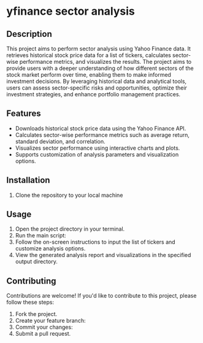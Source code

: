 # yfinance sector analysis

## Description
This project aims to perform sector analysis using Yahoo Finance data. It retrieves historical stock price data for a list of tickers, calculates sector-wise performance metrics, and visualizes the results.
The project aims to provide users with a deeper understanding of how different sectors of the stock market perform over time, enabling them to make informed investment decisions. By leveraging historical data and analytical tools, users can assess sector-specific risks and opportunities, optimize their investment strategies, and enhance portfolio management practices.

## Features
- Downloads historical stock price data using the Yahoo Finance API.
- Calculates sector-wise performance metrics such as average return, standard deviation, and correlation.
- Visualizes sector performance using interactive charts and plots.
- Supports customization of analysis parameters and visualization options.

## Installation
1. Clone the repository to your local machine


## Usage
1. Open the project directory in your terminal.
2. Run the main script:
3. Follow the on-screen instructions to input the list of tickers and customize analysis options.
4. View the generated analysis report and visualizations in the specified output directory.

## Contributing
Contributions are welcome! If you'd like to contribute to this project, please follow these steps:
1. Fork the project.
2. Create your feature branch:
3. Commit your changes:
4. Submit a pull request.
